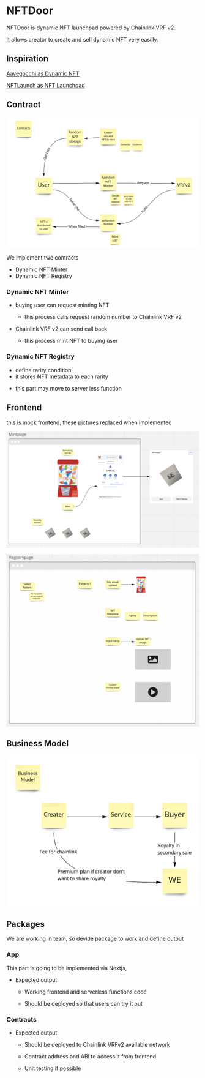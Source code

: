 # NFTDoor

NFTDoor is dynamic NFT launchpad powered by Chainlink VRF v2.

It allows creator to create and sell dynamic NFT very easilly. 

## Inspiration

[Aavegocchi as Dynamic NFT](https://chain.link/case-studies/aavegotchi)

[NFTLaunch as NFT Launchpad](https://www.nftlaunch.network/)

## Contract

![contracts-architecture](./docs/contracts-architecture.jpg)

We implement twe contracts

- Dynamic NFT Minter
- Dynamic NFT Registry

### Dynamic NFT Minter

- buying user can request minting NFT

  - this process calls request random number to Chainlink VRF v2

- Chainlink VRF v2 can send call back

  - this process mint NFT to buying user

### Dynamic NFT Registry

- define rarity condition
- it stores NFT metadata to each rarity

* this part may move to server less function

## Frontend

this is mock frontend, these pictures replaced when implemented

![mint-page](./docs/app-mint-page.png)

![registry-page](./docs/app-registry-page.png)

## Business Model

![business-model](./docs/business-model.jpg)

## Packages

We are working in team, so devide package to work and define output

### App

This part is going to be implemented via Nextjs,

- Expected output

  - Working frontend and serverless functions code

  - Should be deployed so that users can try it out

### Contracts

- Expected output

  - Should be deployed to Chainlink VRFv2 available network

  - Contract address and ABI to access it from frontend

  - Unit testing if possible

